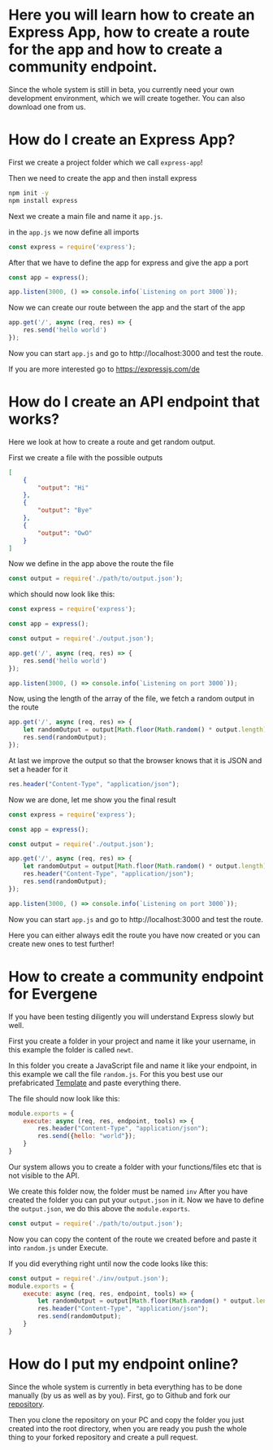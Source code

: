 # Here you will learn how to create an Express App, how to create a route for the app and how to create a community endpoint.

Since the whole system is still in beta, you currently need your own development environment, which we will create together. You can also download one from us.

# How do I create an Express App?
First we create a project folder which we call `express-app`!


Then we need to create the app and then install express
```sh
npm init -y
npm install express
```

Next we create a main file and name it `app.js`.

in the `app.js` we now define all imports

```js
const express = require('express');
```
After that we have to define the app for express and give the app a port

```js
const app = express();

app.listen(3000, () => console.info(`Listening on port 3000`));
```

Now we can create our route between the app and the start of the app
```js
app.get('/', async (req, res) => {
    res.send('hello world')
});
```
Now you can start `app.js` and go to http://localhost:3000 and test the route.

If you are more interested go to https://expressjs.com/de

# How do I create an API endpoint that works?

Here we look at how to create a route and get random output.

First we create a file with the possible outputs

```json
[
    {
        "output": "Hi"
    },
    {
        "output": "Bye"
    },
    {
        "output": "OwO"
    }
]
```
Now we define in the app above the route the file

```js
const output = require('./path/to/output.json');
```

which should now look like this:
```js
const express = require('express');

const app = express();

const output = require('./output.json');

app.get('/', async (req, res) => {
    res.send('hello world')
});

app.listen(3000, () => console.info(`Listening on port 3000`));
```
Now, using the length of the array of the file, we fetch a random output in the route
```js
app.get('/', async (req, res) => {
    let randomOutput = output[Math.floor(Math.random() * output.length)];
    res.send(randomOutput);
});
```

At last we improve the output so that the browser knows that it is JSON and set a header for it

```js
res.header("Content-Type", "application/json");
```

Now we are done, let me show you the final result
```js
const express = require('express');

const app = express();

const output = require('./output.json');

app.get('/', async (req, res) => {
    let randomOutput = output[Math.floor(Math.random() * output.length)];
    res.header("Content-Type", "application/json");
    res.send(randomOutput);
});

app.listen(3000, () => console.info(`Listening on port 3000`));
```
Now you can start `app.js` and go to http://localhost:3000 and test the route.

Here you can either always edit the route you have now created or you can create new ones to test further!

# How to create a community endpoint for Evergene
If you have been testing diligently you will understand Express slowly but well.

First you create a folder in your project and name it like your username, in this example the folder is called `newt`.

In this folder you create a JavaScript file and name it like your endpoint, in this example we call the file `random.js`. For this you best use our prefabricated [Template](https://github.com/EvergeneIO/community-endpoints/blob/main/template/template.js) and paste everything there.

The file should now look like this:
```js
module.exports = {
    execute: async (req, res, endpoint, tools) => {
        res.header("Content-Type", "application/json");
        res.send({hello: "world"});
    }
}
```
Our system allows you to create a folder with your functions/files etc that is not visible to the API.

We create this folder now, the folder must be named `inv`
After you have created the folder you can put your `output.json` in it.
Now we have to define the `output.json`, we do this above the `module.exports`.
```js
const output = require('./path/to/output.json');
```
Now you can copy the content of the route we created before and paste it into `random.js` under Execute.

If you did everything right until now the code looks like this:
```js
const output = require('./inv/output.json');
module.exports = {
    execute: async (req, res, endpoint, tools) => {
        let randomOutput = output[Math.floor(Math.random() * output.length)];
        res.header("Content-Type", "application/json");
        res.send(randomOutput);
    }
}
```

# How do I put my endpoint online?
Since the whole system is currently in beta everything has to be done manually (by us as well as by you).
First, go to Github and fork our [repository](https://github.com/EvergeneIO/community-endpoints).

Then you clone the repository on your PC and copy the folder you just created into the root directory, when you are ready you push the whole thing to your forked repository and create a pull request.
